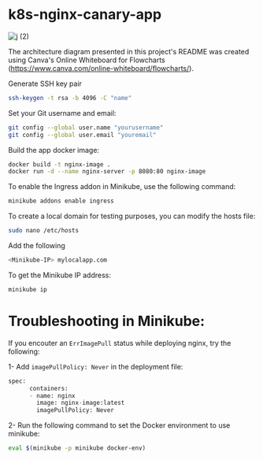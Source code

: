 # k8s-nginx-canary-app
![j (2)](https://github.com/SabrinaMacaluso/k8s-nginx-canary-app/assets/104983001/01d5ff1d-9be5-436d-a4dd-0d00099b30be)

The architecture diagram presented in this project's README was created using Canva's Online Whiteboard for Flowcharts (https://www.canva.com/online-whiteboard/flowcharts/).


Generate SSH key pair

```bash
ssh-keygen -t rsa -b 4096 -C "name"
```

Set your Git username and email:

```bash
git config --global user.name "yourusername"
git config --global user.email "youremail"
```

Build the app docker image:

```bash
docker build -t nginx-image .
docker run -d --name nginx-server -p 8080:80 nginx-image
```

To enable the Ingress addon in Minikube, use the following command:

```bash
minikube addons enable ingress
```

To create a local domain for testing purposes, you can modify the hosts file:

```bash
sudo nano /etc/hosts
```
Add the following

```bash
<Minikube-IP> mylocalapp.com
```
To get the Minikube IP address:

```bash
minikube ip
```



# Troubleshooting in Minikube:

If you encouter an `ErrImagePull` status while deploying nginx, try the following:

1- Add `imagePullPolicy: Never` in the deployment file:

```python
spec:
      containers:
      - name: nginx
        image: nginx-image:latest
        imagePullPolicy: Never
```
2- Run the following command to set the Docker environment to use minikube:

```bash
eval $(minikube -p minikube docker-env)
```


